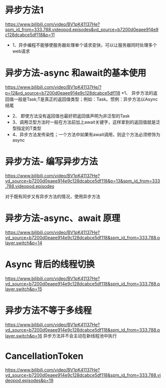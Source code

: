 # 异步方法1
https://www.bilibili.com/video/BV1pK41137He?spm_id_from=333.788.videopod.episodes&vd_source=b7200d0eaee914e9c128dcabce5df118&p=11

* 1、异步编程不能够使服务器处理单个请求变快，可以让服务器同时处理多个web请求
# 异步方法-async 和await的基本使用
https://www.bilibili.com/video/BV1pK41137He/?p=12&vd_source=b7200d0eaee914e9c128dcabce5df118
*1、 异步方法的返回值一般是Task<T>;T是真正的返回值类型；例如：Task<int>。惯例：异步方法以Async结尾
* 2、 即使方法没有返回值也最好把返回值声明为非泛型的Task
*  3、调用泛型方法时一般在方法前加上await关键字，这样拿到的返回值就是泛型指定的T类型
* 4、异步方法发传染性；一个方法中如果有await调用，则这个方法必须修饰为async

# 异步方法- 编写异步方法
https://www.bilibili.com/video/BV1pK41137He?vd_source=b7200d0eaee914e9c128dcabce5df118&p=13&spm_id_from=333.788.videopod.episodes

对于既有同步又有异步方法的情况，使用异步方法

# 异步方法-async、await 原理
https://www.bilibili.com/video/BV1pK41137He?vd_source=b7200d0eaee914e9c128dcabce5df118&spm_id_from=333.788.player.switch&p=14

# Async 背后的线程切换
https://www.bilibili.com/video/BV1pK41137He?vd_source=b7200d0eaee914e9c128dcabce5df118&spm_id_from=333.788.player.switch&p=15

# 异步方法不等于多线程
https://www.bilibili.com/video/BV1pK41137He?vd_source=b7200d0eaee914e9c128dcabce5df118&spm_id_from=333.788.player.switch&p=16
  异步方法并不会主动在新线程池中执行
# CancellationToken
https://www.bilibili.com/video/BV1pK41137He?vd_source=b7200d0eaee914e9c128dcabce5df118&spm_id_from=333.788.videopod.episodes&p=19
